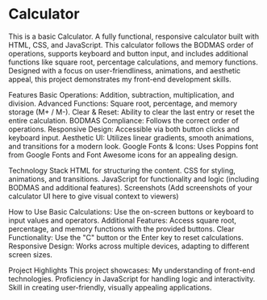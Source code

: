 # Calculator
This is a basic Calculator. A fully functional, responsive calculator built with HTML, CSS, and JavaScript. This calculator follows the BODMAS order of operations, supports keyboard and button input, and includes additional functions like square root, percentage calculations, and memory functions. Designed with a focus on user-friendliness, animations, and aesthetic appeal, this project demonstrates my front-end development skills.

Features Basic Operations: Addition, subtraction, multiplication, and division. Advanced Functions: Square root, percentage, and memory storage (M+ / M-). Clear & Reset: Ability to clear the last entry or reset the entire calculation. BODMAS Compliance: Follows the correct order of operations. Responsive Design: Accessible via both button clicks and keyboard input. Aesthetic UI: Utilizes linear gradients, smooth animations, and transitions for a modern look. Google Fonts & Icons: Uses Poppins font from Google Fonts and Font Awesome icons for an appealing design.

Technology Stack HTML for structuring the content. CSS for styling, animations, and transitions. JavaScript for functionality and logic (including BODMAS and additional features). Screenshots (Add screenshots of your calculator UI here to give visual context to viewers)

How to Use Basic Calculations: Use the on-screen buttons or keyboard to input values and operators. Additional Features: Access square root, percentage, and memory functions with the provided buttons. Clear Functionality: Use the "C" button or the Enter key to reset calculations. Responsive Design: Works across multiple devices, adapting to different screen sizes.

Project Highlights This project showcases: My understanding of front-end technologies. Proficiency in JavaScript for handling logic and interactivity. Skill in creating user-friendly, visually appealing applications.
